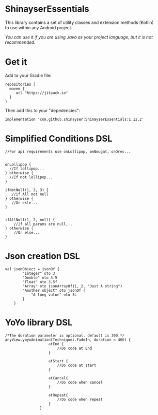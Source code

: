 # ShinayserEssentials
This library contains a set of utility classes and extension methods (Kotlin) to use within any Android project.

*You can use it if you are using Java as your project language, but it is not recommended.*

# Get it

Add to your Gradle file:

    repositories {
      maven {
         url "https://jitpack.io"
      }
    }       


Then add this to your "depedencies":
   
    implementation 'com.github.shinayser:ShinayserEssentials:1.12.2'



# Simplified Conditions DSL

    //For api requirements use onLollipop, onNougat, onOreo...
    
    
    onLollipop {    
      //If lollipop...    
    } otherwise {
      //If not lollipop...       
    }
           
    ifNotNull(1, 2, 3) {
       //if All not null
    } otherwise {
       //Or esle...
    }
        
    
    ifAllNull(1, 2, null) {
        //If all params are null...
    } otherwise {
        //Or else...
    }
    

# Json creation DSL

    val jsonObject = jsonOf {
            "Integer" oto 3
            "Double" oto 3.5
            "Float" oto 3.5f
            "Array" oto jsonArrayOf(1, 2, "Just A string")
            "Another object" oto jsonOf {
                "A long value" oto 3L
            }
        }


# YoYo library DSL

    /*The duration parameter is optional, default is 300.*/
    anyView.yoyoAnimation(Techniques.FadeIn, duration = 400) {
                        atEnd {
                            //Do code at End
                        }

                        atStart {
                            //Do code at start
                        }

                        atCancel{
                            //Do code when cancel
                        }

                        atRepeat{
                            //Do code when repeat
                        }
                    }
